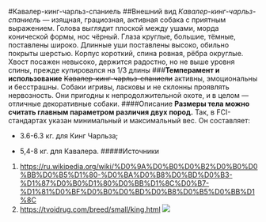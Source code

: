 #Кавалер-кинг-чарльз-спаниель
##Внешний вид
*Кавалер-кинг-чарльз-спаниель* — изящная, грациозная, активная собака с приятным выражением. Голова выглядит плоской между ушами, морда конической формы, нос чёрный. Глаза круглые, большие, тёмные, поставлены широко. Длинные уши поставлены высоко, обильно покрыты шерстью. Корпус короткий, спина ровная, рёбра округлые. Хвост посажен невысоко, держится радостно, но не выше уровня спины, прежде купировался на 1/3 длины
###**Темперамент и использование**
~~Кавалер-кинг-чарльз-спаниели~~ активны, эмоциональны и бесстрашны. Собаки игривы, ласковы и не склонны проявлять нервозность. Они пригодны к непродолжительной охоте, и в целом — отличные декоративные собаки.
####Описание
**Размеры тела можно считать главным параметром различия двух пород.** Так, в FCI-стандартах указан минимальный и максимальный вес. 
Он составляет: 
+ 3.6-6.3 кг. для Кинг Чарльза;
- 5,4-8 кг. для Кавалера.
#####Источники
1. <https://ru.wikipedia.org/wiki/%D0%9A%D0%B0%D0%B2%D0%B0%D0%BB%D0%B5%D1%80-%D0%BA%D0%B8%D0%BD%D0%B3-%D1%87%D0%B0%D1%80%D0%BB%D1%8C%D0%B7-%D1%81%D0%BF%D0%B0%D0%BD%D0%B8%D0%B5%D0%BB%D1%8C>
2. <https://tvoidrug.com/breed/small/king.html>
![](https://dogtail.org/wp-content/uploads/2019/01/kavaler.jpg)
